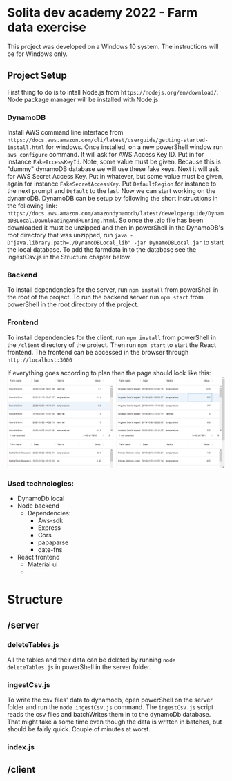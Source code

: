 # Solita dev academy 2022 -  Farm data exercise

This project was developed on a Windows 10 system. The instructions will be for Windows only.

## Project Setup

First thing to do is to intall Node.js from `https://nodejs.org/en/download/`. Node package manager will be installed with Node.js.

### DynamoDB
Install AWS command line interface from `https://docs.aws.amazon.com/cli/latest/userguide/getting-started-install.html` for windows. Once installed, on a new powerShell window run `aws configure` command. It will ask for AWS Access Key ID. Put in for instance `FakeAccessKeyId`. Note, some value must be given. Because this is "dummy" dynamoDB database we will use these fake keys. Next it will ask for AWS Secret Access Key. Put in whatever, but some value must be given, again for instance `FakeSecretAccessKey`. Put `DefaultRegion` for instance to the next prompt and `Default` to the last.
Now we can start working on the dynamoDB.
DynamoDB can be setup by following the short instructions in the following link: `https://docs.aws.amazon.com/amazondynamodb/latest/developerguide/DynamoDBLocal.DownloadingAndRunning.html`.
So once the .zip file has been downloaded it must be unzipped and then in powerShell in the DynamoDB's root directory that was unzipped, run `java -D"java.library.path=./DynamoDBLocal_lib" -jar DynamoDBLocal.jar` to start the local database.
To add the farmdata in to the database see the ingestCsv.js in the Structure chapter below.

### Backend
To install dependencies for the server, run `npm install` from powerShell in the root of the project. To run the backend server run `npm start` from powerShell in the root directory of the project.

### Frontend
To install dependencies for the client, run `npm install` from powerShell in the `/client` directory of the project. Then run `npm start` to start the React frontend.
The frontend can be accessed in the browser through `http://localhost:3000`

If everything goes according to plan then the page should look like this:
![Should look like this](shouldLookLikethis.png?raw=true)

### Used technologies:

- DynamoDb local 
- Node backend
    - Dependencies:
        - Aws-sdk
        - Express
        - Cors
        - papaparse
        - date-fns
- React frontend
    - Material ui
    - 

# Structure

## /server
### deleteTables.js
All the tables and their data can be deleted by running `node deleteTables.js` in powerShell in the server folder.

### ingestCsv.js
To write the csv files' data to dynamodb, open powerShell on the server folder and run the `node ingestCsv.js` command. The `ingestCsv.js` script reads the csv files and batchWrites them in to the dynamoDb database.
That might take a some time even though the data is written in batches, but should be fairly quick. Couple of minutes at worst.

### index.js

## /client

### 